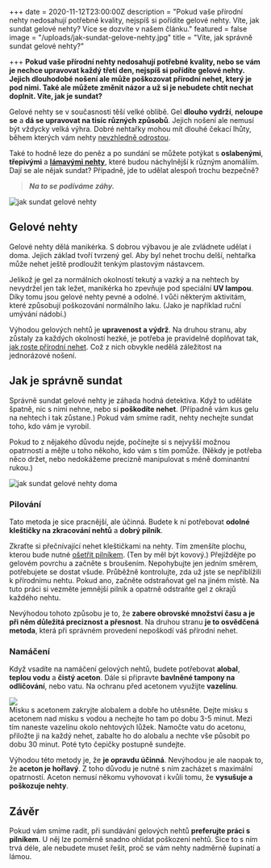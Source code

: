 +++
date = 2020-11-12T23:00:00Z
description = "Pokud vaše přírodní nehty nedosahují potřebné kvality, nejspíš si pořídíte gelové nehty. Víte, jak sundat gelové nehty? Více se dozvíte v našem článku."
featured = false
image = "/uploads/jak-sundat-gelove-nehty.jpg"
title = "Víte, jak správně sundat gelové nehty?"

+++
**Pokud vaše přírodní nehty nedosahují potřebné kvality, nebo se vám je nechce upravovat každý třetí den, nejspíš si pořídíte gelové nehty. Jejich dlouhodobé nošení ale může poškozovat přírodní nehet, který je pod nimi. Také ale můžete změnit názor a už si je nebudete chtít nechat doplnit. Víte, jak je sundat?**

Gelové nehty se v současnosti těší velké oblibě. Gel **dlouho vydrží**, **neloupe se** a **dá se upravovat na tisíc různých způsobů**. Jejich nošení ale nemusí být vždycky velká výhra. Dobré nehtařky mohou mít dlouhé čekací lhůty, během kterých vám nehty [nevzhledně odrostou](https://www.upravenenehty.cz/blog/jak-lecit-zarostly-nehet-a-jak-mu-predejit/).

Také to hodně leze do peněz a po sundání se můžete potýkat s **oslabenými**, **třepivými** a [**lámavými nehty**](https://www.upravenenehty.cz/lamave-nehty-vite-co-na-ne-zabira/), které budou náchylnější k různým anomáliím. Dají se ale nějak sundat? Případně, jde to udělat alespoň trochu bezpečně?

> **_Na to se podíváme záhy._**

![jak sundat gelové nehty](/uploads/gelove-nehty.jpg)

## Gelové nehty

Gelové nehty dělá manikérka. S dobrou výbavou je ale zvládnete udělat i doma. Jejich základ tvoří tvrzený gel. Aby byl nehet trochu delší, nehtařka může nehet ještě prodloužit tenkým plastovým nástavcem.

Jelikož je gel za normálních okolností tekutý a vazký a na nehtech by nevydržel jen tak ležet, manikérka ho zpevňuje pod speciální **UV lampou**. Díky tomu jsou gelové nehty pevné a odolné. I vůči některým aktivitám, které způsobují poškozování normálního laku. (Jako je například ruční umývání nádobí.)

Výhodou gelových nehtů je **upravenost a výdrž**. Na druhou stranu, aby zůstaly za každých okolností hezké, je potřeba je pravidelně doplňovat tak, [jak roste přírodní nehet](https://www.upravenenehty.cz/jak-zrychlit-rust-nehtu-vime-jak-na-to/). Což z nich obvykle nedělá záležitost na jednorázové nošení.

## Jak je správně sundat

Správně sundat gelové nehty je záhada hodná detektiva. Když to uděláte špatně, nic s nimi nehne, nebo si **poškodíte nehet**. (Případně vám kus gelu na nehtech i tak zůstane.) Pokud vám smíme radit, nehty nechejte sundat toho, kdo vám je vyrobil.

Pokud to z nějakého důvodu nejde, počínejte si s nejvyšší možnou opatrností a mějte u toho někoho, kdo vám s tím pomůže. (Někdy je potřeba něco držet, nebo nedokážeme precizně manipulovat s méně dominantní rukou.)

![jak sundat gelové nehty doma](/uploads/jak-sundat-gelove-nehty-doma.jpg)

### Pilování

Tato metoda je sice pracnější, ale účinná. Budete k ní potřebovat **odolné kleštičky na zkracování nehtů** a **dobrý pilník**.

Zkraťte si přečnívající nehet kleštičkami na nehty. Tím zmenšíte plochu, kterou bude nutné [ošetřit pilníkem](https://www.upravenenehty.cz/blog/elektricky-pilnik-na-nehty-jak-ho-vybrat-spravne-a-kdy-ho-pouzivat/). (Ten by měl být kovový.) Přejíždějte po gelovém povrchu a začněte s broušením. Nepohybujte jen jedním směrem, potřebujete se dostat všude. Průběžně kontrolujte, zda už jste se nepřiblížili k přírodnímu nehtu. Pokud ano, začněte odstraňovat gel na jiném místě. Na tuto práci si vezměte jemnější pilník a opatrně odstraňte gel z okrajů každého nehtu.

Nevýhodou tohoto způsobu je to, že **zabere obrovské množství času a je při něm důležitá preciznost a přesnost**. Na druhou stranu **je to osvědčená metoda**, která při správném provedení nepoškodí váš přírodní nehet.

### Namáčení

Když vsadíte na namáčení gelových nehtů, budete potřebovat **alobal**, **teplou vodu** a **čistý aceton**. Dále si připravte **bavlněné tampony na odličování**, nebo vatu. Na ochranu před acetonem využijte **vazelínu**.

![](/uploads/namaceni-gelovych-nehtu.jpg)  
Misku s acetonem zakryjte alobalem a dobře ho utěsněte. Dejte misku s acetonem nad misku s vodou a nechejte ho tam po dobu 3-5 minut. Mezi tím naneste vazelínu okolo nehtových lůžek. Namočte vatu do acetonu, přiložte ji na každý nehet, zabalte ho do alobalu a nechte vše působit po dobu 30 minut. Poté tyto čepičky postupně sundejte.

Výhodou této metody je, že **je opravdu účinná**. Nevýhodou je ale naopak to, že **aceton je hořlavý**. Z toho důvodu je nutné s ním zacházet s maximální opatrností. Aceton nemusí někomu vyhovovat i kvůli tomu, že **vysušuje a poškozuje nehty**.

## Závěr

Pokud vám smíme radit, při sundávání gelových nehtů **preferujte práci s pilníkem**. U něj lze poměrně snadno ohlídat poškození nehtů. Sice to s ním trvá déle, ale nebudete muset řešit, proč se vám nehty nadměrně šupinatí a lámou.
